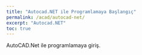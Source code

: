```yaml
---
title: "Autocad.NET ile Programlamaya Başlangıç"
permalink: /acad/autocad-net/
excerpt: "Autocad.NET"
toc: true
---
```


AutoCAD.Net ile programlamaya giriş.
